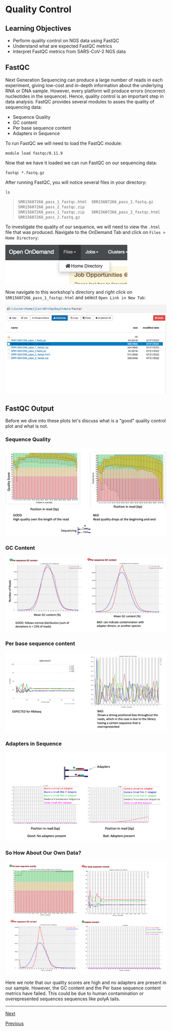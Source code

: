 # Quality Control

## Learning Objectives

- Perform quality control on NGS data using FastQC
- Understand what are expected FastQC metrics
- Interpret FastQC metrics from SARS-CoV-2 NGS data

## FastQC

Next Generation Sequencing can produce a large number of reads in each experiment, giving low-cost and in-depth information about the underlying RNA or DNA sample. However, every platform will produce errors (incorrect nucleotides in the sequence). Hence, quality control is an important step in data analysis. FastQC provides several modules to asses the quality of sequencing data:

- Sequence Quality
- GC content
- Per base sequence content
- Adapters in Sequence

To run FastQC we will need to load the FastQC module:

```
module load fastqc/0.11.9
```

Now that we have it loaded we can run FastQC on our sequencing data:

```
fastqc *.fastq.gz
```

After running FastQC, you will notice several files in your directory:

```
ls
```
> ```
> SRR15607266_pass_1_fastqc.html  SRR15607266_pass_1.fastq.gz     SRR15607266_pass_2_fastqc.zip
> SRR15607266_pass_1_fastqc.zip   SRR15607266_pass_2_fastqc.html  SRR15607266_pass_2.fastq.gz
> ```

To investigate the quality of our sequence, we will need to view the `.html` file that was produced. Navigate to the OnDemand Tab and click on `Files > Home Directory`:

![](../images/files_home.png)

Now navigate to this workshop's directory and right click on `SRR15607266_pass_1_fastqc.html` and select `Open Link in New Tab`:

![](../images/fastqc_html1.png)

## FastQC Output

Before we dive into these plots let's discuss what is a "good" quality control plot and what is not. 

### Sequence Quality

![](../images/seq_qual_hist.png)

### GC Content

![](../images/gc.png)

### Per base sequence content

![](../images/per_base_seq.png)

### Adapters in Sequence

![](../images/adpaters_seq.png)

### So How About Our Own Data?

![](../images/sars_fastqc.png)

Here we note that our quality scores are high and no adapters are present in our sample. However, the GC content and the Per base sequence content metrics have failed. This could be due to human contamination or overepresented sequences sequences like polyA tails.

_________________________________________________________________________________________________________________________________________________________

[Next](lesson5.md)

[Previous](lesson3.md)
